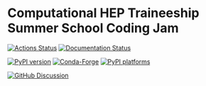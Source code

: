 # Computational HEP Traineeship Summer School Coding Jam

[![Actions Status][actions-badge]][actions-link]
[![Documentation Status][rtd-badge]][rtd-link]

[![PyPI version][pypi-version]][pypi-link]
[![Conda-Forge][conda-badge]][conda-link]
[![PyPI platforms][pypi-platforms]][pypi-link]

[![GitHub Discussion][github-discussions-badge]][github-discussions-link]

<!-- SPHINX-START -->

<!-- prettier-ignore-start -->
[actions-badge]:            https://github.com/ckoraka/tac-hep-coding-jam.git/workflows/CI/badge.svg
[actions-link]:             https://github.com/ckoraka/tac-hep-coding-jam.git/actions
[conda-badge]:              https://img.shields.io/conda/vn/conda-forge/tac-hep-coding-jam
[conda-link]:               https://github.com/conda-forge/tac-hep-coding-jam-feedstock
[github-discussions-badge]: https://img.shields.io/static/v1?label=Discussions&message=Ask&color=blue&logo=github
[github-discussions-link]:  https://github.com/ckoraka/tac-hep-coding-jam.git/discussions
[pypi-link]:                https://pypi.org/project/tac-hep-coding-jam/
[pypi-platforms]:           https://img.shields.io/pypi/pyversions/tac-hep-coding-jam
[pypi-version]:             https://img.shields.io/pypi/v/tac-hep-coding-jam
[rtd-badge]:                https://readthedocs.org/projects/tac-hep-coding-jam/badge/?version=latest
[rtd-link]:                 https://tac-hep-coding-jam.readthedocs.io/en/latest/?badge=latest

<!-- prettier-ignore-end -->


# 
